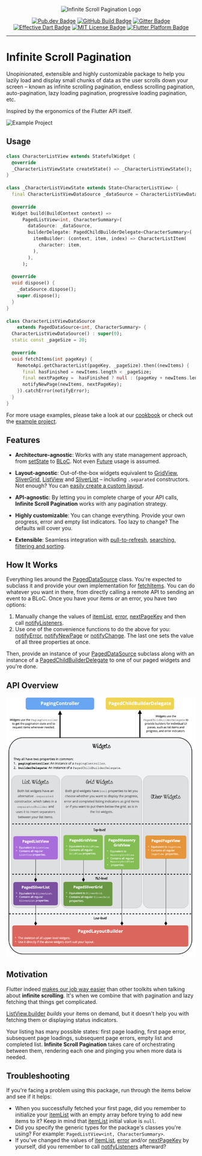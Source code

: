 <p align="center">
	<img src="https://raw.githubusercontent.com/EdsonBueno/infinite_scroll_pagination/master/docs/assets/logo.png" height="130" alt="Infinite Scroll Pagination Logo" />
</p>
<p align="center">
	<a href="https://pub.dev/packages/infinite_scroll_pagination"><img src="https://img.shields.io/pub/v/infinite_scroll_pagination.svg" alt="Pub.dev Badge"></a>
	<a href="https://github.com/EdsonBueno/infinite_scroll_pagination/actions"><img src="https://github.com/EdsonBueno/infinite_scroll_pagination/workflows/build/badge.svg" alt="GitHub Build Badge"></a>
	<a href="https://gitter.im/infinite_scroll_pagination/community"><img src="https://badges.gitter.im/infinite_scroll_pagination/community.svg" alt="Gitter Badge"></a>
	<a href="https://github.com/tenhobi/effective_dart"><img src="https://img.shields.io/badge/style-effective_dart-40c4ff.svg" alt="Effective Dart Badge"></a>
	<a href="https://opensource.org/licenses/MIT"><img src="https://img.shields.io/badge/license-MIT-purple.svg" alt="MIT License Badge"></a>
	<a href="https://github.com/EdsonBueno/infinite_scroll_pagination"><img src="https://img.shields.io/badge/platform-flutter-ff69b4.svg" alt="Flutter Platform Badge"></a>
</p>

---

# Infinite Scroll Pagination

Unopinionated, extensible and highly customizable package to help you lazily load and display small chunks of data as the user scrolls down your screen – known as infinite scrolling pagination, endless scrolling pagination, auto-pagination, lazy loading pagination, progressive loading pagination, etc.

Inspired by the ergonomics of the Flutter API itself.

<img src="https://raw.githubusercontent.com/EdsonBueno/infinite_scroll_pagination/master/docs/assets/demo.gif" alt="Example Project" />

## Usage

```dart
class CharacterListView extends StatefulWidget {
  @override
  _CharacterListViewState createState() => _CharacterListViewState();
}

class _CharacterListViewState extends State<CharacterListView> {
  final CharacterListViewDataSource _dataSource = CharacterListViewDataSource();

  @override
  Widget build(BuildContext context) => 
      PagedListView<int, CharacterSummary>(
        dataSource: _dataSource,
        builderDelegate: PagedChildBuilderDelegate<CharacterSummary>(
          itemBuilder: (context, item, index) => CharacterListItem(
            character: item,
          ),
        ),
      );

  @override
  void dispose() {
    _dataSource.dispose();
    super.dispose();
  }
}

class CharacterListViewDataSource
    extends PagedDataSource<int, CharacterSummary> {
  CharacterListViewDataSource() : super(0);
  static const _pageSize = 20;

  @override
  void fetchItems(int pageKey) {
    RemoteApi.getCharacterList(pageKey, _pageSize).then((newItems) {
      final hasFinished = newItems.length < _pageSize;
      final nextPageKey =  hasFinished ? null : (pageKey + newItems.length);
      notifyNewPage(newItems, nextPageKey);
    }).catchError(notifyError);
  }
}
```

For more usage examples, please take a look at our [cookbook](https://pub.dev/packages/infinite_scroll_pagination/example) or check out the [example project](https://github.com/EdsonBueno/infinite_scroll_pagination/tree/master/example).

## Features

- **Architecture-agnostic**: Works with any state management approach, from [setState](https://flutter.dev/docs/development/data-and-backend/state-mgmt/options#setstate) to [BLoC](https://flutter.dev/docs/development/data-and-backend/state-mgmt/options#bloc--rx). Not even [Future](https://api.flutter.dev/flutter/dart-async/Future-class.html) usage is assumed.

- **Layout-agnostic**: Out-of-the-box widgets equivalent to [GridView](https://pub.dev/documentation/infinite_scroll_pagination/latest/infinite_scroll_pagination/PagedGridView-class.html), [SliverGrid](https://pub.dev/documentation/infinite_scroll_pagination/latest/infinite_scroll_pagination/PagedSliverGrid-class.html), [ListView](https://pub.dev/documentation/infinite_scroll_pagination/latest/infinite_scroll_pagination/PagedListView-class.html) and [SliverList](https://pub.dev/documentation/infinite_scroll_pagination/latest/infinite_scroll_pagination/PagedSliverList-class.html) – including `.separated` constructors. Not enough? You can [easily create a custom layout](https://pub.dev/packages/infinite_scroll_pagination/example#custom-layout).

- **API-agnostic**: By letting you in complete charge of your API calls, **Infinite Scroll Pagination** works with any pagination strategy.

- **Highly customizable**: You can change everything. Provide your own progress, error and empty list indicators. Too lazy to change? The defaults will cover you.

- **Extensible**: Seamless integration with [pull-to-refresh](https://pub.dev/packages/infinite_scroll_pagination/example#pull-to-refresh), [searching, filtering and sorting](https://pub.dev/packages/infinite_scroll_pagination/example#searchingfilteringsorting).

## How It Works

Everything lies around the [PagedDataSource](https://pub.dev/documentation/infinite_scroll_pagination/latest/infinite_scroll_pagination/PagedDataSource-class.html) class. You're expected to subclass it and provide your own implementation for [fetchItems](https://pub.dev/documentation/infinite_scroll_pagination/latest/infinite_scroll_pagination/PagedDataSource/fetchItems.html). You can do whatever you want in there, from directly calling a remote API to sending an event to a BLoC. Once you have your items *or* an error, you have two options:
1. Manually change the values of [itemList](https://pub.dev/documentation/infinite_scroll_pagination/latest/infinite_scroll_pagination/PagedDataSource/itemList.html), [error](https://pub.dev/documentation/infinite_scroll_pagination/latest/infinite_scroll_pagination/PagedDataSource/error.html), [nextPageKey](https://pub.dev/documentation/infinite_scroll_pagination/latest/infinite_scroll_pagination/PagedDataSource/nextPageKey.html) and then call [notifyListeners](https://api.flutter.dev/flutter/foundation/ChangeNotifier/notifyListeners.html).
2. Use one of the convenience functions to do the above for you: [notifyError](https://pub.dev/documentation/infinite_scroll_pagination/latest/infinite_scroll_pagination/PagedDataSource/notifyError.html),
[notifyNewPage](https://pub.dev/documentation/infinite_scroll_pagination/latest/infinite_scroll_pagination/PagedDataSource/notifyNewPage.html) or [notifyChange](https://pub.dev/documentation/infinite_scroll_pagination/latest/infinite_scroll_pagination/PagedDataSource/notifyChange.html). The last one sets the value of all three properties at once.

Then, provide an instance of your  [PagedDataSource](https://pub.dev/documentation/infinite_scroll_pagination/latest/infinite_scroll_pagination/PagedDataSource-class.html) subclass along with an instance of a [PagedChildBuilderDelegate](https://pub.dev/documentation/infinite_scroll_pagination/latest/infinite_scroll_pagination/PagedChildBuilderDelegate-class.html) to one of our paged widgets and you're done.

## API Overview

<p align="center">
	<img src="https://raw.githubusercontent.com/EdsonBueno/infinite_scroll_pagination/master/docs/assets/api-diagram.png" alt="API Diagram" />
</p>

## Motivation

Flutter indeed [makes our job way easier](https://flutter.dev/docs/resources/inside-flutter#infinite-scrolling) than other toolkits when talking about **infinite scrolling**. It's when we combine that with pagination and lazy fetching that things get complicated.

[ListView.builder](https://api.flutter.dev/flutter/widgets/ListView/ListView.builder.html) *builds* your items on demand, but it doesn't help you with fetching them or displaying status indicators.

Your listing has many possible states: first page loading, first page error, subsequent page loadings, subsequent page errors, empty list and completed list. **Infinite Scroll Pagination** takes care of orchestrating between them, rendering each one and pinging you when more data is needed.

## Troubleshooting

If you're facing a problem using this package, run through the items below and see if it helps:

- When you successfully fetched your first page, did you remember to initialize your [itemList](https://pub.dev/documentation/infinite_scroll_pagination/latest/infinite_scroll_pagination/PagedDataSource/itemList.html) with an empty array before trying to add new items to it? Keep in mind that [itemList](https://pub.dev/documentation/infinite_scroll_pagination/latest/infinite_scroll_pagination/PagedDataSource/itemList.html) initial value is `null`.
- Did you specify the generic types for the package's classes you're using? For example: `PagedListView<int, CharacterSummary>`.
- If you've changed the values of [itemList](https://pub.dev/documentation/infinite_scroll_pagination/latest/infinite_scroll_pagination/PagedDataSource/itemList.html), [error](https://pub.dev/documentation/infinite_scroll_pagination/latest/infinite_scroll_pagination/PagedDataSource/error.html) and/or [nextPageKey](https://pub.dev/documentation/infinite_scroll_pagination/latest/infinite_scroll_pagination/PagedDataSource/nextPageKey.html) by yourself, did you remember to call [notifyListeners](https://pub.dev/documentation/infinite_scroll_pagination/latest/infinite_scroll_pagination/PagedDataSource/notifyListeners.html) afterward?